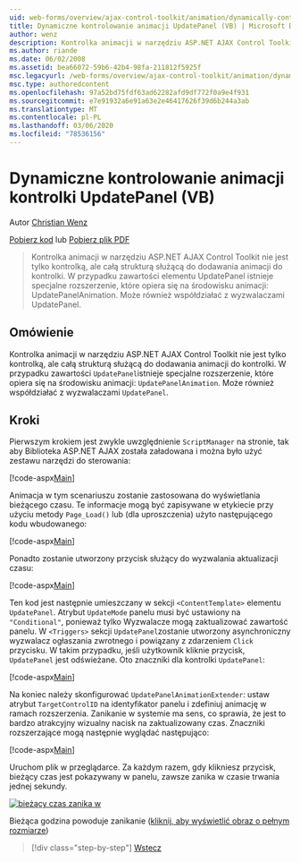 ```yaml
---
uid: web-forms/overview/ajax-control-toolkit/animation/dynamically-controlling-updatepanel-animations-vb
title: Dynamiczne kontrolowanie animacji UpdatePanel (VB) | Microsoft Docs
author: wenz
description: Kontrolka animacji w narzędziu ASP.NET AJAX Control Toolkit nie jest tylko kontrolką, ale całą strukturą służącą do dodawania animacji do kontrolki. Dla zawartości...
ms.author: riande
ms.date: 06/02/2008
ms.assetid: bea66072-59b6-42b4-98fa-211812f5925f
msc.legacyurl: /web-forms/overview/ajax-control-toolkit/animation/dynamically-controlling-updatepanel-animations-vb
msc.type: authoredcontent
ms.openlocfilehash: 97a52bd75fdf63ad62282afd9df772f0a9e4f931
ms.sourcegitcommit: e7e91932a6e91a63e2e46417626f39d6b244a3ab
ms.translationtype: MT
ms.contentlocale: pl-PL
ms.lasthandoff: 03/06/2020
ms.locfileid: "78536156"
---
```

# <a name="dynamically-controlling-updatepanel-animations-vb"></a>Dynamiczne kontrolowanie animacji kontrolki UpdatePanel (VB)

Autor [Christian Wenz](https://github.com/wenz)

[Pobierz kod](https://download.microsoft.com/download/9/3/f/93f8daea-bebd-4821-833b-95205389c7d0/UpdatePanelAnimation2.vb.zip) lub [Pobierz plik PDF](https://download.microsoft.com/download/b/6/a/b6ae89ee-df69-4c87-9bfb-ad1eb2b23373/updatepanelanimation2VB.pdf)

> Kontrolka animacji w narzędziu ASP.NET AJAX Control Toolkit nie jest tylko kontrolką, ale całą strukturą służącą do dodawania animacji do kontrolki. W przypadku zawartości elementu UpdatePanel istnieje specjalne rozszerzenie, które opiera się na środowisku animacji: UpdatePanelAnimation. Może również współdziałać z wyzwalaczami UpdatePanel.

## <a name="overview"></a>Omówienie

Kontrolka animacji w narzędziu ASP.NET AJAX Control Toolkit nie jest tylko kontrolką, ale całą strukturą służącą do dodawania animacji do kontrolki. W przypadku zawartości `UpdatePanel`istnieje specjalne rozszerzenie, które opiera się na środowisku animacji: `UpdatePanelAnimation`. Może również współdziałać z wyzwalaczami `UpdatePanel`.

## <a name="steps"></a>Kroki

Pierwszym krokiem jest zwykle uwzględnienie `ScriptManager` na stronie, tak aby Biblioteka ASP.NET AJAX została załadowana i można było użyć zestawu narzędzi do sterowania:

[!code-aspx[Main](dynamically-controlling-updatepanel-animations-vb/samples/sample1.aspx)]

Animacja w tym scenariuszu zostanie zastosowana do wyświetlania bieżącego czasu. Te informacje mogą być zapisywane w etykiecie przy użyciu metody `Page_Load()` lub (dla uproszczenia) użyto następującego kodu wbudowanego:

[!code-aspx[Main](dynamically-controlling-updatepanel-animations-vb/samples/sample2.aspx)]

Ponadto zostanie utworzony przycisk służący do wyzwalania aktualizacji czasu:

[!code-aspx[Main](dynamically-controlling-updatepanel-animations-vb/samples/sample3.aspx)]

Ten kod jest następnie umieszczany w sekcji `<ContentTemplate>` elementu `UpdatePanel`. Atrybut `UpdateMode` panelu musi być ustawiony na `"Conditional"`, ponieważ tylko Wyzwalacze mogą zaktualizować zawartość panelu. W `<Triggers>` sekcji `UpdatePanel`zostanie utworzony asynchroniczny wyzwalacz ogłaszania zwrotnego i powiązany z zdarzeniem `Click` przycisku. W takim przypadku, jeśli użytkownik kliknie przycisk, `UpdatePanel` jest odświeżane. Oto znaczniki dla kontrolki `UpdatePanel`:

[!code-aspx[Main](dynamically-controlling-updatepanel-animations-vb/samples/sample4.aspx)]

Na koniec należy skonfigurować `UpdatePanelAnimationExtender`: ustaw atrybut `TargetControlID` na identyfikator panelu i zdefiniuj animację w ramach rozszerzenia. Zanikanie w systemie ma sens, co sprawia, że jest to bardzo atrakcyjny wizualny nacisk na zaktualizowany czas. Znaczniki rozszerzające mogą następnie wyglądać następująco:

[!code-aspx[Main](dynamically-controlling-updatepanel-animations-vb/samples/sample5.aspx)]

Uruchom plik w przeglądarce. Za każdym razem, gdy klikniesz przycisk, bieżący czas jest pokazywany w panelu, zawsze zanika w czasie trwania jednej sekundy.

[![bieżący czas zanika w](dynamically-controlling-updatepanel-animations-vb/_static/image2.png)](dynamically-controlling-updatepanel-animations-vb/_static/image1.png)

Bieżąca godzina powoduje zanikanie ([kliknij, aby wyświetlić obraz o pełnym rozmiarze](dynamically-controlling-updatepanel-animations-vb/_static/image3.png))

> [!div class="step-by-step"]
> [Wstecz](animating-an-updatepanel-control-vb.md)
